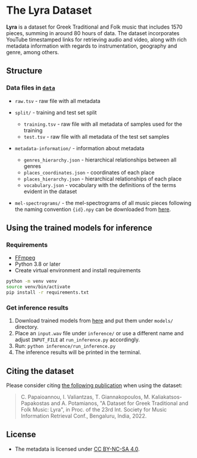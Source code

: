 # The Lyra Dataset

**Lyra** is a dataset for Greek Traditional and Folk music that includes 1570 pieces, summing in around 80 hours of data. The dataset incorporates YouTube timestamped links for retrieving audio and video, along with rich metadata information with regards to instrumentation, geography and genre, among others.


## Structure

### Data files in [`data`](data)

- `raw.tsv` - raw file with all metadata

- `split/` - training and test set split
    - `training.tsv` - raw file with all metadata of samples used for the training
    - `test.tsv` - raw file with all metadata of the test set samples

- `metadata-information/` - information about metadata
    - `genres_hierarchy.json` - hierarchical relationships between all genres
    - `places_coordinates.json` - coordinates of each place
    - `places_hierarchy.json` - hierarchical relationships of each place
    - `vocabulary.json` - vocabulary with the definitions of the terms evident in the dataset 

- `mel-spectrograms/` - the mel-spectrograms of all music pieces following the naming convention `{id}.npy` can be downloaded from [here](https://drive.google.com/file/d/10SH2gfYSf_qUVPUHA3O1lgq4C24k38I0/view?usp=sharing).  


## Using the trained models for inference

### Requirements

* [FFmpeg](https://ffmpeg.org/download.html) 
* Python 3.8 or later
* Create virtual environment and install requirements
```bash
python -m venv venv
source venv/bin/activate
pip install -r requirements.txt
```

### Get inference results

1. Download trained models from [here](https://drive.google.com/file/d/1nFu3G4WX8OAtiSX4UlkqI0KvfW2FIn0u/view?usp=sharing) and put them under `models/` directory.
2. Place an `input.wav` file under `inference/` or use a different name and adjust `INPUT_FILE` at `run_inference.py` accordingly.
3. Run: `python inference/run_inference.py`
4. The inference results will be printed in the terminal.


## Citing the dataset

Please consider citing [the following publication](https://arxiv.org/abs/2211.11479v1) when using the dataset:

> C. Papaioannou, I. Valiantzas, T. Giannakopoulos, M. Kaliakatsos-Papakostas and A. Potamianos, "A Dataset for Greek Traditional and Folk Music: Lyra", in Proc. of the 23rd Int. Society for Music Information Retrieval Conf., Bengaluru, India, 2022.


## License

- The metadata is licensed under [CC BY-NC-SA 4.0](https://creativecommons.org/licenses/by-nc-sa/4.0/).

